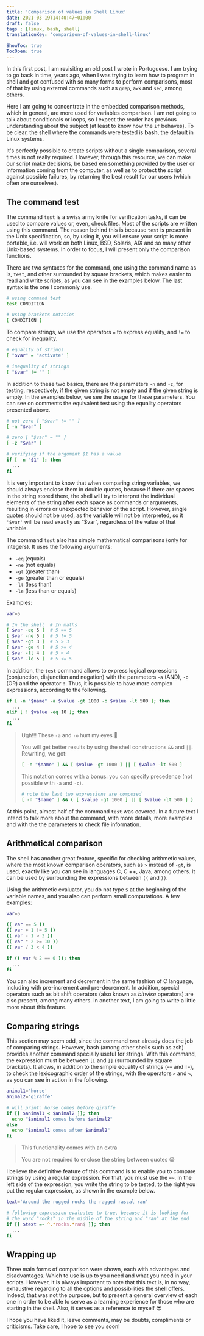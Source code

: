 ```yaml
---
title: 'Comparison of values in Shell Linux'
date: 2021-03-19T14:40:47+01:00
draft: false
tags : [linux, bash, shell]
translationKey: 'comparison-of-values-in-shell-linux'

ShowToc: true
TocOpen: true
---
```


In this first post, I am revisiting an old post I wrote in Portuguese. I am trying to go back in time, years ago, when I was trying to learn how to program in shell and got confused with so many forms to perform comparisons, most of that by using external commands such as `grep`, `awk` and `sed`, among others.

Here I am going to concentrate in the embedded comparison methods, which in general, are more used for variables comparison. I am not going to talk about conditionals or loops, so I expect the reader has previous understanding about the subject (at least to know how the `if` behaves). To be clear, the shell where the commands were tested is **bash**, the default in Linux systems.

It's perfectly possible to create scripts without a single comparison, several times is not really required. However, through this resource, we can make our script make decisions, be based em something provided by the user or information coming from the computer, as well as to protect the script against possible failures, by returning the best result for our users (which often are ourselves).

The command test
----------------

The command `test` is a swiss army knife for verification tasks, it can be used to compare values or, even, check files. Most of the scripts are written using this command. The reason behind this is because `test` is present in the Unix specification, so, by using it, you will ensure your script is more portable, i.e. will work on both Linux, BSD, Solaris, AIX and so many other Unix-based systems. In order to focus, I will present only the comparison functions.

There are two syntaxes for the command, one using the command name as is, `test`, and other surrounded by square brackets, which makes easier to read and write scripts, as you can see in the examples below. The last syntax is the one I commonly use.

```bash
# using command test
test CONDITION

# using brackets notation
[ CONDITION ]
```

To compare strings, we use the operators `=` to express equality, and `!=` to check for inequality.

```bash
# equality of strings
[ "$var" = "activate" ]

# inequality of strings
[ "$var" != "" ]
```

In addition to these two basics, there are the parameters `-n` and `-z`, for testing, respectively, if the given string is not empty and if the given string is empty. In the examples below, we see the usage for these parameters. You can see on comments the equivalent test using the equality operators presented above.

```bash
# not zero [ "$var" != "" ]
[ -n "$var" ]

# zero [ "$var" = "" ]
[ -z "$var" ]

# verifying if the argument $1 has a value
if [ -n "$1" ]; then
  ...
fi
```

It is very important to know that when comparing string variables, we should always enclose them in double quotes, because if there are spaces in the string stored there, the shell will try to interpret the individual elements of the string after each space as commands or arguments, resulting in errors or unexpected behavior of the script. However, single quotes should not be used, as the variable will not be interpreted, so it `'$var'` will be read exactly as “$var”, regardless of the value of that variable.

The command `test` also has simple mathematical comparisons (only for integers). It uses the following arguments:

- `-eq` (equals)
- `-ne` (not equals)
- `-gt` (greater than)
- `-ge` (greater than or equals)
- `-lt` (less than)
- `-le` (less than or equals)

Examples:

```bash
var=5

# In the shell  # In maths
[ $var -eq 5 ]  # 5 == 5
[ $var -ne 5 ]  # 5 != 5
[ $var -gt 3 ]  # 5 > 3
[ $var -ge 4 ]  # 5 >= 4
[ $var -lt 4 ]  # 5 < 4
[ $var -le 5 ]  # 5 <= 5
```

In addition, the `test` command allows to express logical expressions (conjunction, disjunction and negation) with the parameters `-a` (AND), `-o` (OR) and the operator `!`. Thus, it is possible to have more complex expressions, according to the following.

```bash
if [ -n "$name" -a $value -gt 1000 -o $value -lt 500 ]; then
  ...
elif [ ! $value -eq 10 ]; then
  ...
fi
```

> Ugh!!! These `-a` and `-o` hurt my eyes 🙈
>
> You will get better results by using the shell constructions `&&` and `||`. Rewriting, we got:
>
> ```bash
> [ -n "$name" ] && [ $value -gt 1000 ] || [ $value -lt 500 ]
> ```
>
> This notation comes with a bonus: you can specify precedence (not possible with `-a` and `-o`).
>
>
> ```bash
> # note the last two expressions are composed
> [ -n "$name" ] && ( [ $value -gt 1000 ] || [ $value -lt 500 ] )
> ```

At this point, almost half of the command `test` was covered. In a future text I intend to talk more about the command, with more details, more examples and with the the parameters to check file information.

Arithmetical comparison
-----------------------

The shell has another great feature, specific for checking arithmetic values, where the most known comparison operators, such as `>` instead of `-gt`, is used, exactly like you can see in languages ​​C, C ++, Java, among others. It can be used by surrounding the expressions between `((` and `))`.

Using the arithmetic evaluator, you do not type `$` at the beginning of the variable names, and you also can perform small computations. A few examples:

```bash
var=5

(( var == 5 ))
(( var + 1 != 5 ))
(( var - 1 > 3 ))
(( var * 2 >= 10 ))
(( var / 3 < 4 ))

if (( var % 2 == 0 )); then
  ...
fi
```

You can also increment and decrement in the same fashion of C language, including with pre-increment and pre-decrement. In addition, special operators such as bit shift operators (also known as _bitwise_ operators) are also present, among many others. In another text, I am going to write a little more about this feature.

Comparing strings
-----------------

This section may seem odd, since the command `test` already does the job of comparing strings. However, bash (among other shells such as zsh) provides another command specially useful for strings. With this command, the expression must be between `[[` and `]]` (surrounded by square brackets). It allows, in addition to the simple equality of strings (`==` and `!=`), to check the lexicographic order of the strings, with the operators `>` and `<`, as you can see in action in the following.

```bash
animal1='horse'
animal2='giraffe'

# will print: horse comes before giraffe
if [[ $animal1 < $animal2 ]]; then
  echo "$animal1 comes before $animal2"
else
  echo "$animal1 comes after $animal2"
fi
```

> This functionality comes with an extra 
>
> You are not required to enclose the string between quotes 😀

I believe the definitive feature of this command is to enable you to compare strings by using a regular expression. For that, you must use the `=~`. In the left side of the expression, you write the string to be tested, to the right you put the regular expression, as shown in the example below.

```bash
text='Around the rugged rocks the ragged rascal ran'

# following expression evaluates to true, because it is looking for
# the word "rocks" in the middle of the string and "ran" at the end
if [[ $text =~ ^.*rocks.*ran$ ]]; then
  ...
fi
```

Wrapping up
-----------

Three main forms of comparison were shown, each with advantages and disadvantages. Which to use is up to you need and what you need in your scripts. However, it is always important to note that this text is, in no way, exhaustive regarding to all the options and possibilities the shell offers. Indeed, that was not the purpose, but to present a general overview of each one in order to be able to serve as a learning experience for those who are starting in the shell. Also, it serves as a reference to myself 😎

I hope you have liked it, leave comments, may be doubts, compliments or criticisms. Take care, I hope to see you soon!
